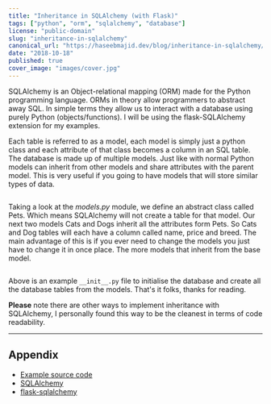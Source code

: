 ```yaml
---
title: "Inheritance in SQLAlchemy (with Flask)"
tags: ["python", "orm", "sqlalchemy", "database"]
license: "public-domain"
slug: "inheritance-in-sqlalchemy"
canonical_url: "https://haseebmajid.dev/blog/inheritance-in-sqlalchemy/"
date: "2018-10-18"
published: true
cover_image: "images/cover.jpg"
---
```


SQLAlchemy is an Object-relational mapping (ORM) made for the Python programming language. ORMs in theory allow
programmers to abstract away SQL. In simple terms they allow us to interact with a database using purely Python
(objects/functions). I will be using the flask-SQLAlchemy extension for my examples.

Each table is referred to as a model, each model is simply just a python class and each attribute of that class
becomes a column in an SQL table. The database is made up of multiple models. Just like with normal Python models
can inherit from other models and share attributes with the parent model. This is very useful if you going to
have models that will store similar types of data.

```python:title=example/models.py file=./source_code/example/models.py

```

Taking a look at the _models.py_ module, we define an abstract class called Pets. Which means SQLAlchemy will not create
a table for that model. Our next two models Cats and Dogs inherit all the attributes form Pets. So Cats and Dog tables
will each have a column called name, price and breed. The main advantage of this is if you ever need to change the
models you just have to change it in once place. The more models that inherit from the base model.

```python:title=example/__init__.py file=./source_code/example/__init__.py

```

Above is an example `__init__.py` file to initialise the database and create all the database tables from the
models. That's it folks, thanks for reading.

**Please** note there are other ways to implement inheritance with SQLAlchemy, I personally found this way to be the
cleanest in terms of code readability.

---

## Appendix

- [Example source code](<https://gitlab.com/hmajid2301/articles/-/tree/master/3.%20Implementing%20Model%20Class%20Inheritance%20in%20SQLAlchemy%20(with%20Flask)/source_code/example>)
- [SQLAlchemy](https://www.sqlalchemy.org/)
- [flask-sqlalchemy](http://flask-sqlalchemy.pocoo.org/2.3/)
